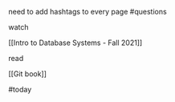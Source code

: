 need to add hashtags to every page #questions 

watch

[[Intro to Database Systems - Fall 2021]]

read 

[[Git book]]


















#today